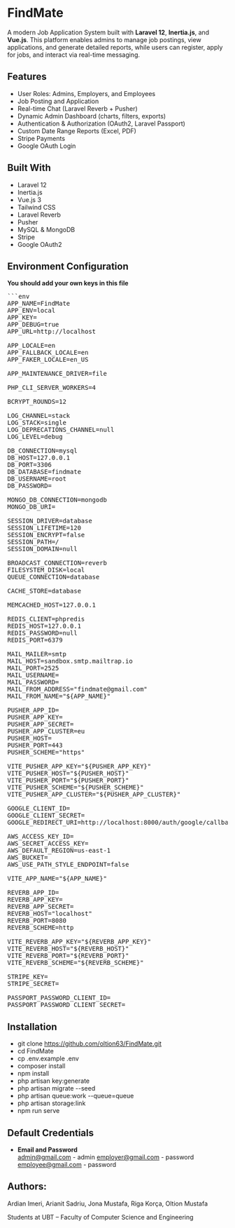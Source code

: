 # FindMate

A modern Job Application System built with **Laravel 12**, **Inertia.js**, and **Vue.js**. This platform enables admins to manage job postings, view applications, and generate detailed reports, while users can register, apply for jobs, and interact via real-time messaging.

## Features

- User Roles: Admins, Employers, and Employees  
- Job Posting and Application  
- Real-time Chat (Laravel Reverb + Pusher)  
- Dynamic Admin Dashboard (charts, filters, exports)  
- Authentication & Authorization (OAuth2, Laravel Passport)  
- Custom Date Range Reports (Excel, PDF)  
- Stripe Payments  
- Google OAuth Login  

## Built With

- Laravel 12  
- Inertia.js  
- Vue.js 3  
- Tailwind CSS  
- Laravel Reverb  
- Pusher  
- MySQL & MongoDB  
- Stripe  
- Google OAuth2  

## Environment Configuration

**You should add your own keys in this file**

<pre>```env
APP_NAME=FindMate
APP_ENV=local
APP_KEY=
APP_DEBUG=true
APP_URL=http://localhost

APP_LOCALE=en
APP_FALLBACK_LOCALE=en
APP_FAKER_LOCALE=en_US

APP_MAINTENANCE_DRIVER=file

PHP_CLI_SERVER_WORKERS=4

BCRYPT_ROUNDS=12

LOG_CHANNEL=stack
LOG_STACK=single
LOG_DEPRECATIONS_CHANNEL=null
LOG_LEVEL=debug

DB_CONNECTION=mysql
DB_HOST=127.0.0.1
DB_PORT=3306
DB_DATABASE=findmate
DB_USERNAME=root
DB_PASSWORD=

MONGO_DB_CONNECTION=mongodb
MONGO_DB_URI=

SESSION_DRIVER=database
SESSION_LIFETIME=120
SESSION_ENCRYPT=false
SESSION_PATH=/
SESSION_DOMAIN=null

BROADCAST_CONNECTION=reverb
FILESYSTEM_DISK=local
QUEUE_CONNECTION=database

CACHE_STORE=database

MEMCACHED_HOST=127.0.0.1

REDIS_CLIENT=phpredis
REDIS_HOST=127.0.0.1
REDIS_PASSWORD=null
REDIS_PORT=6379

MAIL_MAILER=smtp
MAIL_HOST=sandbox.smtp.mailtrap.io
MAIL_PORT=2525
MAIL_USERNAME=
MAIL_PASSWORD=
MAIL_FROM_ADDRESS="findmate@gmail.com"
MAIL_FROM_NAME="${APP_NAME}"

PUSHER_APP_ID=
PUSHER_APP_KEY=
PUSHER_APP_SECRET=
PUSHER_APP_CLUSTER=eu
PUSHER_HOST=
PUSHER_PORT=443
PUSHER_SCHEME="https"

VITE_PUSHER_APP_KEY="${PUSHER_APP_KEY}"
VITE_PUSHER_HOST="${PUSHER_HOST}"
VITE_PUSHER_PORT="${PUSHER_PORT}"
VITE_PUSHER_SCHEME="${PUSHER_SCHEME}"
VITE_PUSHER_APP_CLUSTER="${PUSHER_APP_CLUSTER}"

GOOGLE_CLIENT_ID=
GOOGLE_CLIENT_SECRET=
GOOGLE_REDIRECT_URI=http://localhost:8000/auth/google/callback

AWS_ACCESS_KEY_ID=
AWS_SECRET_ACCESS_KEY=
AWS_DEFAULT_REGION=us-east-1
AWS_BUCKET=
AWS_USE_PATH_STYLE_ENDPOINT=false

VITE_APP_NAME="${APP_NAME}"

REVERB_APP_ID=
REVERB_APP_KEY=
REVERB_APP_SECRET=
REVERB_HOST="localhost"
REVERB_PORT=8080
REVERB_SCHEME=http

VITE_REVERB_APP_KEY="${REVERB_APP_KEY}"
VITE_REVERB_HOST="${REVERB_HOST}"
VITE_REVERB_PORT="${REVERB_PORT}"
VITE_REVERB_SCHEME="${REVERB_SCHEME}"

STRIPE_KEY=
STRIPE_SECRET=

PASSPORT_PASSWORD_CLIENT_ID=
PASSPORT_PASSWORD_CLIENT_SECRET=
</pre>

## Installation

- git clone https://github.com/oltion63/FindMate.git
- cd FindMate
- cp .env.example .env
- composer install
- npm install
- php artisan key:generate
- php artisan migrate --seed
- php artisan queue:work --queue=queue
- php artisan storage:link
- npm run serve

## Default Credentials

- **Email and Password**          
admin@gmail.com    - admin
employer@gmail.com - password
employee@gmail.com - password


## Authors:

Ardian Imeri,
Arianit Sadriu,
Jona Mustafa,
Riga Korça,
Oltion Mustafa

Students at UBT – Faculty of Computer Science and Engineering
